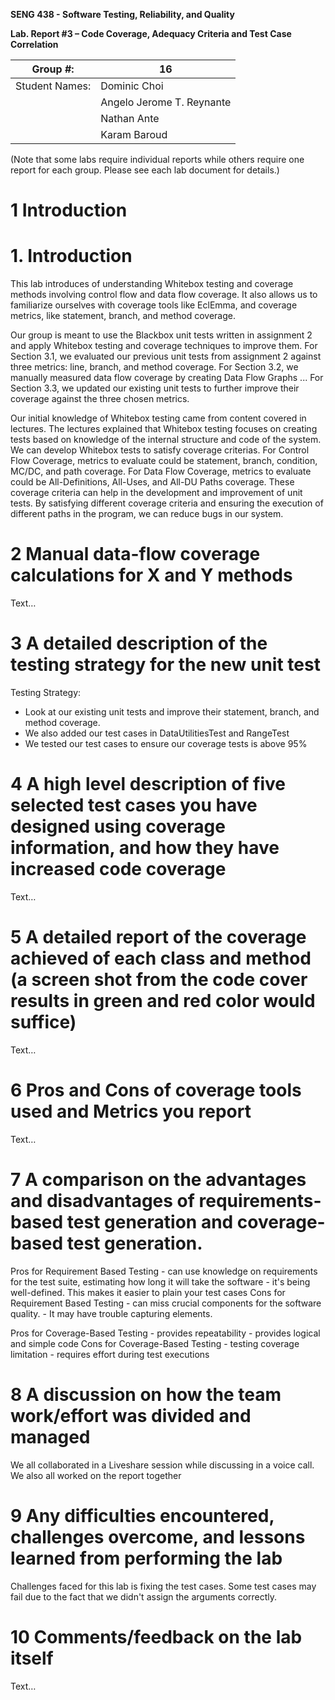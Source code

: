 **SENG 438 - Software Testing, Reliability, and Quality**

**Lab. Report #3 – Code Coverage, Adequacy Criteria and Test Case Correlation**

| Group \#:      | 16                        |
| -------------- | ------------------------- |
| Student Names: | Dominic Choi              |
|                | Angelo Jerome T. Reynante |
|                | Nathan Ante               |
|                | Karam Baroud              |

(Note that some labs require individual reports while others require one report
for each group. Please see each lab document for details.)

# 1 Introduction

# 1. Introduction

This lab introduces of understanding Whitebox testing and coverage methods involving control flow and data flow coverage. It also allows us to familiarize ourselves with coverage tools like EclEmma, and coverage metrics, like statement, branch, and method coverage.

Our group is meant to use the Blackbox unit tests written in assignment 2 and apply Whitebox testing and coverage techniques to improve them. 
For Section 3.1, we evaluated our previous unit tests from assignment 2 against three metrics: line, branch, and method coverage. 
For Section 3.2, we manually measured data flow coverage by creating Data Flow Graphs ...
For Section 3.3, we updated our existing unit tests to further improve their coverage against the three chosen metrics.

Our initial knowledge of Whitebox testing came from content covered in lectures. The lectures explained that Whitebox testing focuses on creating tests based on knowledge of the internal structure and code of the system. We can develop Whitebox tests to satisfy coverage criterias. For Control Flow Coverage, metrics to evaluate could be statement, branch, condition, MC/DC, and path coverage. For Data Flow Coverage, metrics to evaluate could be All-Definitions, All-Uses, and All-DU Paths coverage. These coverage criteria can help in the development and improvement of unit tests. By satisfying different coverage criteria and ensuring the execution of different paths in the program, we can reduce bugs in our system.

# 2 Manual data-flow coverage calculations for X and Y methods

Text…

# 3 A detailed description of the testing strategy for the new unit test

Testing Strategy:
- Look at our existing unit tests and improve their statement, branch, and method coverage.
- We also added our test cases in DataUtilitiesTest and RangeTest
- We tested our test cases to ensure our coverage tests is above 95%

# 4 A high level description of five selected test cases you have designed using coverage information, and how they have increased code coverage

Text…

# 5 A detailed report of the coverage achieved of each class and method (a screen shot from the code cover results in green and red color would suffice)

Text…

# 6 Pros and Cons of coverage tools used and Metrics you report

Text…

# 7 A comparison on the advantages and disadvantages of requirements-based test generation and coverage-based test generation.

Pros for Requirement Based Testing
    - can use knowledge on requirements for the test suite, estimating how long it will take the software
    - it's being well-defined. This makes it easier to plain your test cases
Cons for Requirement Based Testing
    - can miss crucial components for the software quality.
    - It may have trouble capturing elements.

Pros for Coverage-Based Testing
    - provides repeatability
    - provides logical and simple code
Cons for Coverage-Based Testing
    - testing coverage limitation
    - requires effort during test executions

# 8 A discussion on how the team work/effort was divided and managed

We all collaborated in a Liveshare session while discussing in a voice call.
We also all worked on the report together

# 9 Any difficulties encountered, challenges overcome, and lessons learned from performing the lab

Challenges faced for this lab is fixing the test cases. Some test cases may fail due to the fact that we didn't assign the arguments correctly.

# 10 Comments/feedback on the lab itself

Text…
